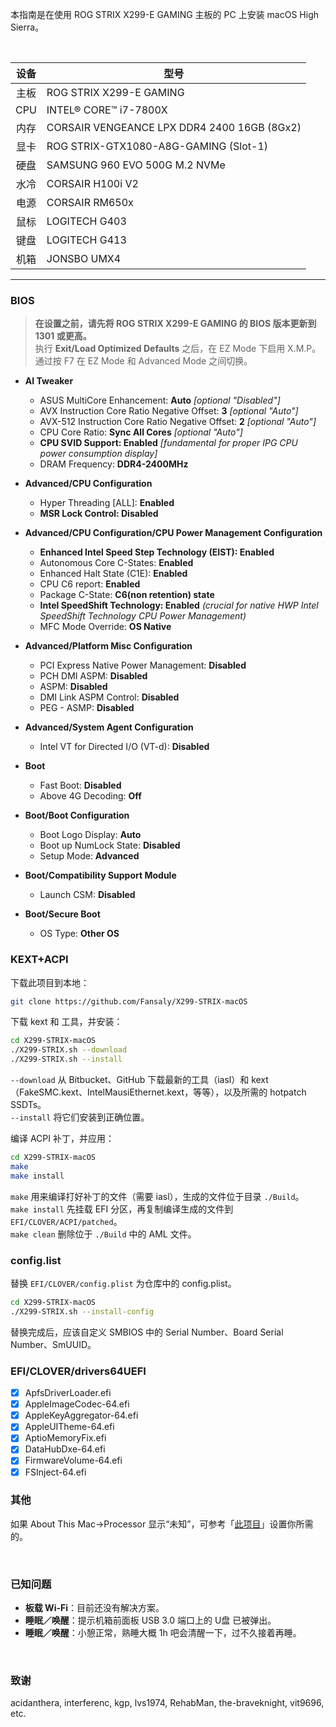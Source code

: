 本指南是在使用 ROG STRIX X299-E GAMING 主板的 PC 上安装 macOS High Sierra。

&nbsp;

设备 | 型号
:-: | -
主板 | ROG STRIX X299-E GAMING
CPU | INTEL® CORE™ i7-7800X
内存 | CORSAIR VENGEANCE LPX DDR4 2400 16GB (8Gx2)
显卡 | ROG STRIX-GTX1080-A8G-GAMING (Slot-1)
硬盘 | SAMSUNG 960 EVO 500G M.2 NVMe
水冷 | CORSAIR H100i V2
电源 | CORSAIR RM650x
鼠标 | LOGITECH G403
键盘 | LOGITECH G413
机箱 | JONSBO UMX4

---

### BIOS
> **在设置之前，请先将 ROG STRIX X299-E GAMING 的 BIOS 版本更新到 1301 或更高。**  
> 执行 **Exit/Load Optimized Defaults** 之后，在 EZ Mode 下启用 X.M.P。  
> 通过按 F7 在 EZ Mode 和 Advanced Mode 之间切换。

- **AI Tweaker**
  - ASUS MultiCore Enhancement: **Auto** *[optional "Disabled"]*
  - AVX Instruction Core Ratio Negative Offset: **3** *[optional "Auto"]*
  - AVX-512 Instruction Core Ratio Negative Offset: **2** *[optional "Auto"]*
  - CPU Core Ratio: **Sync All Cores** *[optional "Auto"]*
  - **CPU SVID Support: Enabled** *[fundamental for proper IPG CPU power consumption display]*
  - DRAM Frequency: **DDR4-2400MHz**

- **Advanced/CPU Configuration**
  - Hyper Threading [ALL]: **Enabled**
  - **MSR Lock Control: Disabled**

- **Advanced/CPU Configuration/CPU Power Management Configuration**
  - **Enhanced Intel Speed Step Technology (EIST): Enabled**
  - Autonomous Core C-States: **Enabled**
  - Enhanced Halt State (C1E): **Enabled**
  - CPU C6 report: **Enabled**
  - Package C-State: **C6(non retention) state**
  - **Intel SpeedShift Technology: Enabled** *(crucial for native HWP Intel SpeedShift Technology CPU Power Management)*
  - MFC Mode Override: **OS Native**

- **Advanced/Platform Misc Configuration**
  - PCI Express Native Power Management: **Disabled**
  - PCH DMI ASPM: **Disabled**
  - ASPM: **Disabled**
  - DMI Link ASPM Control: **Disabled**
  - PEG - ASMP: **Disabled**

- **Advanced/System Agent Configuration**
  - Intel VT for Directed I/O (VT-d): **Disabled**

- **Boot**
  - Fast Boot: **Disabled**
  - Above 4G Decoding: **Off**

- **Boot/Boot Configuration**
  - Boot Logo Display: **Auto**
  - Boot up NumLock State: **Disabled**
  - Setup Mode: **Advanced**

- **Boot/Compatibility Support Module**
  - Launch CSM: **Disabled**

- **Boot/Secure Boot**
  - OS Type: **Other OS**


### KEXT+ACPI
下载此项目到本地：
```bash
git clone https://github.com/Fansaly/X299-STRIX-macOS
```

下载 kext 和 工具，并安装：
```bash
cd X299-STRIX-macOS
./X299-STRIX.sh --download
./X299-STRIX.sh --install
```

`--download` 从 Bitbucket、GitHub 下载最新的工具（iasl）和 kext（FakeSMC.kext、IntelMausiEthernet.kext，等等），以及所需的 hotpatch SSDTs。  
`--install` 将它们安装到正确位置。

编译 ACPI 补丁，并应用：
```bash
cd X299-STRIX-macOS
make
make install
```

`make` 用来编译打好补丁的文件（需要 iasl），生成的文件位于目录 `./Build`。  
`make install` 先挂载 EFI 分区，再复制编译生成的文件到 `EFI/CLOVER/ACPI/patched`。  
`make clean` 删除位于 `./Build` 中的 AML 文件。

### config.list
替换 `EFI/CLOVER/config.plist` 为仓库中的 config.plist。

```bash
cd X299-STRIX-macOS
./X299-STRIX.sh --install-config
```

替换完成后，应该自定义 SMBIOS 中的 Serial Number、Board Serial Number、SmUUID。

### EFI/CLOVER/drivers64UEFI
  - [x] ApfsDriverLoader.efi
  - [x] AppleImageCodec-64.efi
  - [x] AppleKeyAggregator-64.efi
  - [x] AppleUITheme-64.efi
  - [x] AptioMemoryFix.efi
  - [x] DataHubDxe-64.efi
  - [x] FirmwareVolume-64.efi
  - [x] FSInject-64.efi

### 其他
如果 About This Mac->Processor 显示“未知”，可参考「[此项目](https://github.com/Fansaly/CosmetiCPUKind)」设置你所需的。

&nbsp;

### 已知问题
- **板载 Wi-Fi**：目前还没有解决方案。
- **睡眠／唤醒**：提示机箱前面板 USB 3.0 端口上的 U盘 已被弹出。
- **睡眠／唤醒**：小憩正常，熟睡大概 1h 吧会清醒一下，过不久接着再睡。

&nbsp;

### 致谢
acidanthera, interferenc, kgp, lvs1974, RehabMan, the-braveknight, vit9696, etc.
